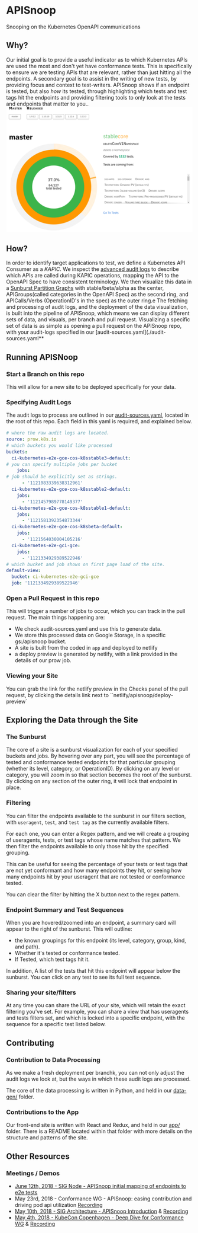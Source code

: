 # APISnoop

Snooping on the Kubernetes OpenAPI communications

## Why?

Our initial goal is to provide a useful indicator as to which Kubernetes APIs are used the most and don't yet have conformance tests. This is specifically to ensure we are testing APIs that are relevant, rather than just hitting all the endpoints.  A secondary goal is to assist in the writing of new tests, by providing focus and context to test-writers.  APISnoop shows if an endpoint is tested, but also _how_ its tested, through highlighting which tests and test tags hit the endpoints and providing filtering tools to only look at the tests and endpoints that matter to you..
[![sunburst_screenshot.png](docs/images/sunburst_screenshot.png "A Sunburst of API endpoints")](http://apisnoop.cncf.ci)
## How?
In order to identify target applications to test, we define a Kubernetes API Consumer as a _KAPIC_. We inspect the [advanced audit logs](https://kubernetes.io/docs/tasks/debug-application-cluster/audit/) to describe which APIs are called during KAPIC operations, mapping the API to the OpenAPI Spec to have consistent terminology.   We then visualize this data in a [Sunburst Partition Graphs](https://bl.ocks.org/mbostock/4063423) with stable/beta/alpha as the center, APIGroups(called categories in the OpenAPI Spec) as the second ring, and APICalls/Verbs (OperationID's in the spec) as the outer ring.e
The fetching and processing of audit logs, and the deployment of the data visualization, is built into the pipeline of APISnoop, which means we can display different sets of data, and visuals, per branch and pull request.  Visualizing a specific set of data is as simple as opening a pull request on the APISnoop repo, with your audit-logs specified in our [audit-sources.yaml](./audit-sources.yaml**

## Running APISNoop
### Start a Branch on this repo
This will allow for a new site to be deployed specifically for your data.
### Specifying Audit Logs
The audit logs to process are outlined in our [audit-sources.yaml](./audit-sources.yaml), located in the root of this repo.  Each field in this yaml is required, and explained below.

```yaml
# where the raw audit logs are located.
source: prow.k8s.io 
# which buckets you would like processed
buckets: 
  ci-kubernetes-e2e-gce-cos-k8sstable3-default:
# you can specify multiple jobs per bucket
    jobs:
# job should be explicitly set as strings.
      - '1121083339638312961'
  ci-kubernetes-e2e-gce-cos-k8sstable2-default:
    jobs:
      - '1121457989778149377'
  ci-kubernetes-e2e-gce-cos-k8sstable1-default:
    jobs:
      - '1121581392354873344'
  ci-kubernetes-e2e-gce-cos-k8sbeta-default:
    jobs:
      - '1121564030004105216'
  ci-kubernetes-e2e-gci-gce:
    jobs:
      - '1121334929389522946'
# which bucket and job shows on first page load of the site.
default-view:
  bucket: ci-kubernetes-e2e-gci-gce
  job: '1121334929389522946'

```
### Open a Pull Request in this repo
This will trigger a number of jobs to occur, which you can track in the pull request.  The main things happening are:
- We check audit-sources.yaml and use this to generate data.
- We store this processed data on Google Storage, in a specific gs:/apisnoop bucket.
- A site is built from the coded in `app` and deployed to netlify
- a deploy preview is generated by netlify, with a link provided in the details of our prow job.
### Viewing your Site
You can grab the link for the netlify preview in the Checks panel of the pull request, by clicking the details link next to ``netlify/apisnoop/deploy-preview`
## Exploring the Data through the Site
### The Sunburst
The core of a site is a sunburst visualization for each of your specified buckets and jobs.  By hovering over any part, you will see the percentage of tested and conformance tested endpoints for that particular grouping (whether its level, category, or OperationID).  By clicking on any level or category, you will zoom in so that section becomes the root of the sunburst.  By clicking on any section of the outer ring, it will lock that endpoint in place.

### Filtering
You can filter the endpoints available to the sunburst in our filters section, with `useragent`, `test`, and `test tag` as the currently available filters.

For each one, you can enter a Regex pattern, and we will create a grouping of useragents, tests, or test tags whose name matches that pattern.  We then filter the endpoints available to only those hit by the specified grouping.

This can be useful for seeing the percentage of your tests or test tags that are not yet conformant and how many endpoints they hit, or seeing how many endpoints hit by your useragent that are not tested or conformance tested.

You can clear the filter by hitting the X button next to the regex pattern.

### Endpoint Summary and Test Sequences
When you are hovered/zoomed into an endpoint, a summary card will appear to the right of the sunburst.  This will outline:
- the known groupings for this endpoint (its level, category, group, kind, and path).
- Whether it's tested or conformance tested.
- If Tested, which test tags hit it.

In addition, A list of the tests that hit this endpoint  will appear below the sunburst.  You can click on any test to see its full test sequence.

### Sharing your site/filters

At any time you can share the URL of your site, which will retain the exact filtering you've set.  For example, you can share a view that has useragents and tests filters set, and which is locked into a specific endpoint, with the sequence for a specific test listed below.

## Contributing
### Contribution to Data Processing
As we make a fresh deployment per branchk, you can not only adjust the audit logs we look at, but the ways in which these audit logs are processed.

The core of the data processing is written in Python, and held in our [data-gen/](./data-gen) folder. 
### Contributions to the App
Our front-end site is written with React and Redux, and held in our [app/](./app) folder.  There is a README located within that folder with more details on the structure and patterns of the site.
## Other Resources

### Meetings / Demos
- [June 12th, 2018 - SIG Node - APISnoop initial mapping of endpoints to e2e tests](https://docs.google.com/presentation/d/1wrdBlLtHb_z5qmNwDDPrc9DRDs3Klpac83v8h5iAqjE/edit#slide=id.g37b1fc65d7_0_87)
- May 23rd, 2018 - Conformance WG - APISnoop: easing contribution and driving pod api utilization [Recording](https://www.youtube.com/watch?v=XJgK6jw_mPc&t=720)
- [May 10th, 2018 - SIG Architecture - APISnoop Introduction](https://docs.google.com/presentation/d/1JvWYSGWdiPq3YOINCJVUJaI4RVN642xSpzX9JY5HhTE/edit#slide=id.g37b1fc65d7_0_87) & [Recording](https://www.youtube.com/watch?v=gCTLdzsqzaY&feature=youtu.be&list=PL69nYSiGNLP2m6198LaLN6YahX7EEac5g&t=2635)
- [May 4th, 2018 - KubeCon Copenhagen - Deep Dive for Conformance WG](https://docs.google.com/presentation/d/16_qeQ4wIbUMUUIRjQ22QabdcEbZ9yucUWSn7PykuF0c/edit#slide=id.p1) & [Recording](https://www.youtube.com/watch?v=LAGhshWmJAs&feature=youtu.be&list=PLj6h78yzYM2N8GdbjmhVU65KYm_68qBmo&t=2)
